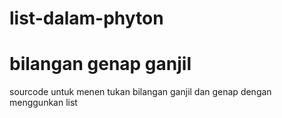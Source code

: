 # list-dalam-phyton
# bilangan genap ganjil
sourcode untuk menen tukan bilangan ganjil dan genap dengan menggunkan list
